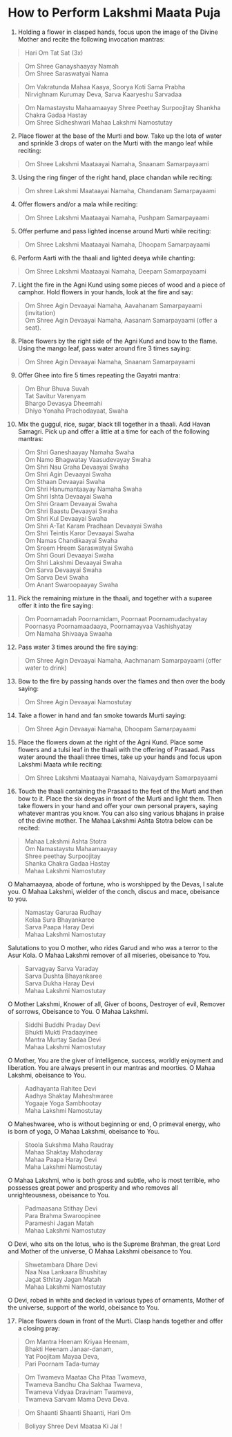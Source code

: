 # How to Perform Lakshmi Maata Puja

1. Holding a flower in clasped hands, focus upon the image of the Divine Mother and recite the following invocation mantras:

> Hari Om Tat Sat (3x)

> Om Shree Ganayshaayay Namah  
> Om Shree Saraswatyai Nama

> Om Vakratunda Mahaa Kaaya, Soorya Koti Sama Prabha  
> Nirvighnam Kurumay Deva, Sarva Kaaryeshu Sarvadaa

> Om Namastaystu Mahaamaayay Shree Peethay Surpoojitay Shankha Chakra Gadaa Hastay  
> Om Shree Sidheshwari Mahaa Lakshmi Namostutay

2. Place flower at the base of the Murti and bow. Take up the lota of water and sprinkle 3 drops of water on the Murti with the mango leaf while reciting:

> Om Shree Lakshmi Maataayai Namaha, Snaanam Samarpayaami

3. Using the ring finger of the right hand, place chandan while reciting:

> Om shree Lakshmi Maataayai Namaha, Chandanam Samarpayaami

4. Offer flowers and/or a mala while reciting:
​
> Om Shree Lakshmi Maataayai Namaha, Pushpam Samarpayaami

5. Offer perfume and pass lighted incense around Murti while reciting:

> Om Shree Lakshmi Maataayai Namaha, Dhoopam Samarpayaami

6. Perform Aarti with the thaali and lighted deeya while chanting:

> Om Shree Lakshmi Maataayai Namaha, Deepam Samarpayaami

7. Light the fire in the Agni Kund using some pieces of wood and a piece of camphor. Hold flowers in your hands, look at the fire and say:

> Om Shree Agin Devaayai Namaha, Aavahanam Samarpayaami (invitation)  
> Om Shree Agin Devaayai Namaha, Aasanam Samarpayaami (offer a seat).

8. Place flowers by the right side of the Agni Kund and bow to the flame. Using the mango leaf, pass water around fire 3 times saying:

> Om Shree Agin Devaayai Namaha, Snaanam Samarpayaami

9. Offer Ghee into fire 5 times repeating the Gayatri mantra:

> Om Bhur Bhuva Suvah  
> Tat Savitur Varenyam  
> Bhargo Devasya Dheemahi  
> Dhiyo Yonaha Prachodayaat, Swaha

10. Mix the guggul, rice, sugar, black till together in a thaali. Add Havan Samagri. Pick up and offer a little at a time for each of the following mantras:

> Om Shri Ganeshaayay Namaha Swaha  
> Om Namo Bhagwatay Vaasudevayay Swaha  
> Om Shri Nau Graha Devaayai Swaha  
> Om Shri Agin Devaayai Swaha  
> Om Sthaan Devaayai Swaha  
> Om Shri Hanumantaayay Namaha Swaha  
> Om Shri Ishta Devaayai Swaha  
> Om Shri Graam Devaayai Swaha  
> Om Shri Baastu Devaayai Swaha  
> Om Shri Kul Devaayai Swaha  
> Om Shri A-Tat Karam Pradhaan Devaayai Swaha  
> Om Shri Teintis Karor Devaayai Swaha  
> Om Namas Chandikaayai Swaha  
> Om Sreem Hreem Saraswatyai Swaha  
> Om Shri Gouri Devaayai Swaha  
> Om Shri Lakshmi Devaayai Swaha  
> Om Sarva Devaayai Swaha  
> Om Sarva Devi Swaha  
> Om Anant Swaroopaayay Swaha  

11. Pick the remaining mixture in the thaali, and together with a suparee offer it into the fire saying:

> Om Poornamadah Poornamidam, Poornaat Poornamudachyatay  
> Poornasya Poornamaadaaya, Poornamayvaa Vashishyatay  
> Om Namaha Shivaaya Swaaha

12. Pass water 3 times around the fire saying:

> Om Shree Agin Devaayai Namaha, Aachmanam Samarpayaami (offer water to drink)

13. Bow to the fire by passing hands over the flames and then over the body saying:

> Om Shree Agin Devaayai Namostutay

14. Take a flower in hand and fan smoke towards Murti saying:

> Om Shree Agin Devaayai Namaha, Dhoopam Samarpayaami

15. Place the flowers down at the right of the Agni Kund. Place some flowers and a tulsi leaf in the thaali with the offering of Prasaad. Pass water around the thaali three times, take up your hands and focus upon Lakshmi Maata while reciting:

> Om Shree Lakshmi Maataayai Namaha, Naivaydyam Samarpayaami

16. Touch the thaali containing the Prasaad to the feet of the Murti and then bow to it. Place the six deeyas in front of the Murti and light them. Then take flowers in your hand and offer your own personal prayers, saying whatever mantras you know. You can also sing various bhajans in praise of the divine mother. The Mahaa Lakshmi Ashta Stotra below can be recited:

> Mahaa Lakshmi Ashta Stotra  
> Om Namastaystu Mahaamaayay  
> Shree peethay Surpoojitay  
> Shanka Chakra Gadaa Hastay  
> Mahaa Lakshmi Namostutay  

O Mahamaayaa, abode of fortune, who is worshipped by the Devas, I salute you. O Mahaa Lakshmi, wielder of the conch, discus and mace, obeisance to you.

> Namastay Garuraa Rudhay  
> Kolaa Sura Bhayankaree  
> Sarva Paapa Haray Devi  
> Mahaa Lakshmi Namostutay  

Salutations to you O mother, who rides Garud and who was a terror to the Asur Kola. O Mahaa Lakshmi remover of all miseries, obeisance to You.

> Sarvagyay Sarva Varaday  
> Sarva Dushta Bhayankaree  
> Sarva Dukha Haray Devi  
> Mahaa Lakshmi Namostutay  

O Mother Lakshmi, Knower of all, Giver of boons, Destroyer of evil, Remover of sorrows, Obeisance to You. O Mahaa Lakshmi.

> Siddhi Buddhi Praday Devi  
> Bhukti Mukti Pradaayinee  
> Mantra Murtay Sadaa Devi  
> Mahaa Lakshmi Namostutay  

O Mother, You are the giver of intelligence, success, worldly enjoyment and liberation. You are always present in our mantras and moorties. O Mahaa Lakshmi, obeisance to You.

> Aadhayanta Rahitee Devi  
> Aadhya Shaktay Maheshwaree  
> Yogaaje Yoga Sambhootay  
> Maha Lakshmi Namostutay  

O Maheshwaree, who is without beginning or end, O primeval energy, who is born of yoga, O Mahaa Lakshmi, obeisance to You.

> Stoola Sukshma Maha Raudray  
> Mahaa Shaktay Mahodaray  
> Mahaa Paapa Haray Devi  
> Maha Lakshmi Namostutay

O Mahaa Lakshmi, who is both gross and subtle, who is most terrible, who possesses great power and prosperity and who removes all unrighteousness, obeisance to You.

> Padmaasana Stithay Devi  
> Para Brahma Swaroopinee  
> Parameshi Jagan Matah  
> Mahaa Lakshmi Namostutay

O Devi, who sits on the lotus, who is the Supreme Brahman, the great Lord and Mother of the universe, O Mahaa Lakshmi obeisance to You.

> Shwetambara Dhare Devi  
> Naa Naa Lankaara Bhushitay  
> Jagat Sthitay Jagan Matah  
> Mahaa Lakshmi Namostutay  

O Devi, robed in white and decked in various types of ornaments, Mother of the universe, support of the world, obeisance to You.

17. Place flowers down in front of the Murti. Clasp hands together and offer a closing pray:

> Om Mantra Heenam Kriyaa Heenam,  
> Bhakti Heenam Janaar-danam,  
> Yat Poojitam Mayaa Deva,  
> Pari Poornam Tada-tumay  

> Om Twameva Maataa Cha Pitaa Twameva,  
> Twameva Bandhu Cha Sakhaa Twameva,  
> Twameva Vidyaa Dravinam Twameva,  
> Twameva Sarvam Mama Deva Deva.  

> Om Shaanti Shaanti Shaanti, Hari Om  

> Boliyay Shree Devi Maataa Ki Jai !
